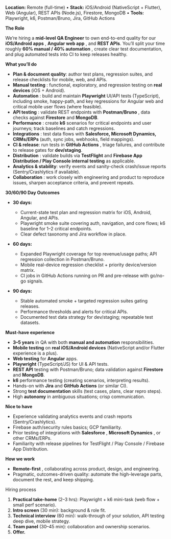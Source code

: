 **Location:** Remote (full-time) • **Stack:** iOS/Android (NativeScript +
Flutter), Web (Angular), REST APIs (Node.js), Firestore, MongoDB • **Tools:**
Playwright, k6, Postman/Bruno, Jira, GitHub Actions

  
**The Role**

We’re hiring a **mid-level QA Engineer** to own end-to-end quality for our
**iOS/Android apps** , **Angular web app** , and **REST APIs**. You’ll split
your time roughly **60% manual / 40% automation** , create clear test
documentation, and plug automated tests into CI to keep releases healthy.  

**What you’ll do**

  * **Plan & document quality**: author test plans, regression suites, and release checklists for mobile, web, and APIs.
  * **Manual testing** : functional, exploratory, and regression testing on **real devices** (iOS + Android).
  * **Automation** : build and maintain **Playwright** UI/API tests (TypeScript), including smoke, happy-path, and key regressions for Angular web and critical mobile user flows (where feasible).
  * **API testing** : validate REST endpoints with **Postman/Bruno** , data checks against **Firestore** and **MongoDB**.
  * **Performance** : create **k6** scenarios for critical endpoints and user journeys; track baselines and catch regressions.
  * **Integrations** : test data flows with **Salesforce, Microsoft Dynamics, CRMs/ERPs** (auth, sync jobs, webhooks, field mappings).
  * **CI & release**: run tests in **GitHub Actions** , triage failures, and contribute to release gates for **dev/staging**.
  * **Distribution** : validate builds via **TestFlight** and **Firebase App Distribution / Play Console internal testing** as applicable.
  * **Analytics & stability**: verify events and sanity-check crash/issue reports (Sentry/Crashlytics if available).
  * **Collaboration** : work closely with engineering and product to reproduce issues, sharpen acceptance criteria, and prevent repeats.  

**30/60/90 Day Outcomes**

  * **30 days:**  

    * Current-state test plan and regression matrix for iOS, Android, Angular, and APIs.
    * Playwright smoke suite covering auth, navigation, and core flows; k6 baseline for 1–2 critical endpoints.
    * Clear defect taxonomy and Jira workflow in place.
  * **60 days:**  

    * Expanded Playwright coverage for top revenue/usage paths; API regression collection in Postman/Bruno.
    * Mobile real-device regression checklist + priority device/version matrix.
    * CI jobs in GitHub Actions running on PR and pre-release with go/no-go signals.
  * **90 days:**  

    * Stable automated smoke + targeted regression suites gating releases.
    * Performance thresholds and alerts for critical APIs.
    * Documented test data strategy for dev/staging; repeatable test datasets.  

**Must-have experience**

  * **3–5 years** in QA with both **manual and automation** responsibilities.
  * **Mobile testing** on **real iOS/Android devices** (NativeScript and/or Flutter experience is a plus).
  * **Web testing** for **Angular** apps.
  * **Playwright** (TypeScript/JS) for UI & API tests.
  * **REST API** testing with Postman/Bruno; data validation against **Firestore** and **MongoDB**.
  * **k6** performance testing (creating scenarios, interpreting results).
  * Hands-on with **Jira** and **GitHub Actions** (or similar CI).
  * Strong **test documentation** skills (test cases, plans, clear repro steps).
  * High **autonomy** in ambiguous situations; crisp communication.

  
**Nice to have**

  * Experience validating analytics events and crash reports (Sentry/Crashlytics).
  * Firebase auth/security rules basics; GCP familiarity.
  * Prior testing of integrations with **Salesforce** , **Microsoft Dynamics** , or other CRMs/ERPs.
  * Familiarity with release pipelines for TestFlight / Play Console / Firebase App Distribution.

  
**How we work**

  * **Remote-first** , collaborating across product, design, and engineering.
  * Pragmatic, outcomes-driven quality: automate the high-leverage parts, document the rest, and keep shipping.  

Hiring process

  1. **Practical take-home** (2–3 hrs): Playwright + k6 mini-task (web flow + small perf scenario).
  2. **Intro screen** (30 min): background & role fit.
  3. **Technical interview** (60 min): walk-through of your solution, API testing deep dive, mobile strategy.
  4. **Team panel** (30–45 min): collaboration and ownership scenarios.
  5. **Offer.**